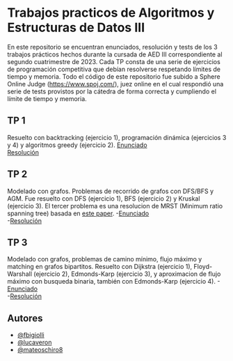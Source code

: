 # Trabajos practicos de Algoritmos y Estructuras de Datos III
En este repositorio se encuentran enunciados, resolución y tests de los 3 trabajos prácticos hechos durante la cursada de AED III correspondiente al segundo cuatrimestre de 2023.
Cada TP consta de una serie de ejercicios de programación competitiva que debían resolverse respetando límites de tiempo y memoria.
Todo el código de este repositorio fue subido a Sphere Online Judge (https://www.spoj.com/), juez online en el cual respondió una serie de tests provistos por la cátedra de forma correcta y cumpliendo el límite de tiempo y memoria.

## TP 1
Resuelto con backtracking (ejercicio 1), programación dinámica (ejercicios 3 y 4) y algoritmos greedy (ejercicio 2). 
[Enunciado](tp1/enunciado.pdf)    
[Resolución](/tp1/)

## TP 2
Modelado con grafos. Problemas de recorrido de grafos con DFS/BFS y AGM. Fue resuelto con DFS (ejercicio 1), BFS (ejercicio 2) y Kruskal (ejercicio 3). El tercer problema es una resolucion de MRST (Minimum ratio spanning tree) basada en [este paper](https://theory.stanford.edu/~megiddo/pdf/rational.pdf).
-[Enunciado](tp2/enunciado.pdf)    
-[Resolución](/tp2/)

## TP 3
Modelado con grafos, problemas de camino mínimo, flujo máximo y matching en grafos bipartitos. Resuelto con Dijkstra (ejercicio 1), Floyd-Warshall (ejercicio 2), Edmonds-Karp (ejercicio 3), y aproximacion de flujo máximo con busqueda binaria, también con Edmonds-Karp (ejercicio 4).
-[Enunciado](tp3/enunciado.pdf)    
-[Resolución](/tp3/)

## Autores
- [@fbigiolli](https://github.com/fbigiolli/sistemaVentas)
- [@lucaveron](https://github.com/lucaveron)
- [@mateoschiro8](https://github.com/mateoschiro8)